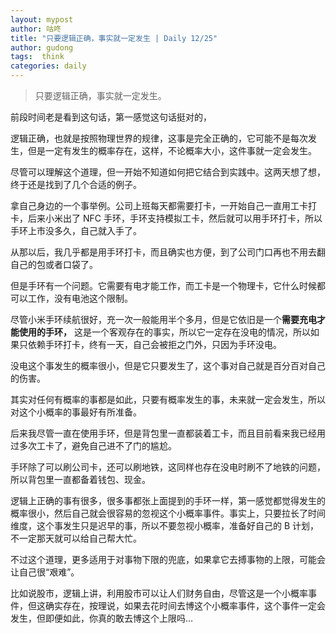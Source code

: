 ```yaml
---
layout: mypost
author: 咕咚
title: "只要逻辑正确，事实就一定发生 | Daily 12/25"
author: gudong
tags:  think
categories: daily
---
```


> 只要逻辑正确，事实就一定发生。

前段时间老是看到这句话，第一感觉这句话挺对的，

逻辑正确，也就是按照物理世界的规律，这事是完全正确的，它可能不是每次发生，但是一定有发生的概率存在，这样，不论概率大小，这件事就一定会发生。

尽管可以理解这个道理，但一开始不知道如何把它结合到实践中。这两天想了想，终于还是找到了几个合适的例子。

拿自己身边的一个事举例。公司上班每天都需要打卡，一开始自己一直用工卡打卡，后来小米出了 NFC 手环，手环支持模拟工卡，然后就可以用手环打卡，所以手环上市没多久，自己就入手了。

从那以后，我几乎都是用手环打卡，而且确实也方便，到了公司门口再也不用去翻自己的包或者口袋了。

但是手环有一个问题。它需要有电才能工作，而工卡是一个物理卡，它什么时候都可以工作，没有电池这个限制。

尽管小米手环续航很好，充一次一般能用半个多月，但是它依旧是一个**需要充电才能使用的手环，** 这是一个客观存在的事实，所以它一定存在没电的情况，所以如果只依赖手环打卡，终有一天，自己会被拒之门外，只因为手环没电。

没电这个事发生的概率很小，但是它只要发生了，这个事对自己就是百分百对自己的伤害。

其实对任何有概率的事都是如此，只要有概率发生的事，未来就一定会发生，所以对这个小概率的事最好有所准备。

后来我尽管一直在使用手环，但是背包里一直都装着工卡，而且目前看来我已经用过多次工卡了，避免自己进不了门的尴尬。

手环除了可以刷公司卡，还可以刷地铁，这同样也存在没电时刷不了地铁的问题，所以背包里一直都备着钱包、现金。

逻辑上正确的事有很多，很多事都张上面提到的手环一样，第一感觉都觉得发生的概率很小，然后自己就会很容易的忽视这个小概率事件。事实上，只要拉长了时间维度，这个事发生只是迟早的事，所以不要忽视小概率，准备好自己的 B 计划，不一定那天就可以给自己帮大忙。

不过这个道理，更多适用于对事物下限的兜底，如果拿它去搏事物的上限，可能会让自己很“艰难”。

比如说股市，逻辑上讲，利用股市可以让人们财务自由，尽管这是一个小概率事件，但这确实存在，按理说，如果去花时间去博这个小概率事件，这个事件一定会发生，但即便如此，你真的敢去博这个上限吗…
